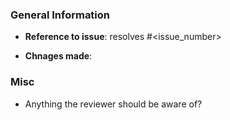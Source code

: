 ### General Information
* **Reference to issue**: resolves #<issue_number>

* **Chnages made**: <describe what you did>

### Misc
* Anything the reviewer should be aware of?
